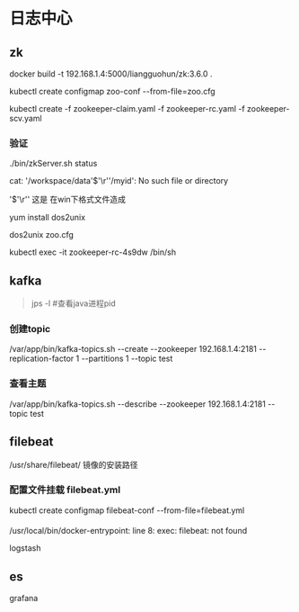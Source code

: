 # 日志中心

## zk
docker build -t 192.168.1.4:5000/liangguohun/zk:3.6.0 .

kubectl create configmap zoo-conf --from-file=zoo.cfg

kubectl create -f zookeeper-claim.yaml -f zookeeper-rc.yaml -f zookeeper-scv.yaml

### 验证

./bin/zkServer.sh status

cat: '/workspace/data'$'\r''/myid': No such file or directory

'$'\r'' 这是 在win下格式文件造成 

yum install dos2unix

dos2unix zoo.cfg

kubectl exec -it zookeeper-rc-4s9dw /bin/sh

## kafka

> jps -l #查看java进程pid

### 创建topic
/var/app/bin/kafka-topics.sh --create --zookeeper 192.168.1.4:2181 --replication-factor 1 --partitions 1 --topic test
### 查看主题
/var/app/bin/kafka-topics.sh --describe --zookeeper 192.168.1.4:2181 --topic test

## filebeat
/usr/share/filebeat/ 镜像的安装路径
### 配置文件挂载 filebeat.yml
kubectl create configmap filebeat-conf --from-file=filebeat.yml
####      
/usr/local/bin/docker-entrypoint: line 8: exec: filebeat: not found 


logstash

## es


grafana

